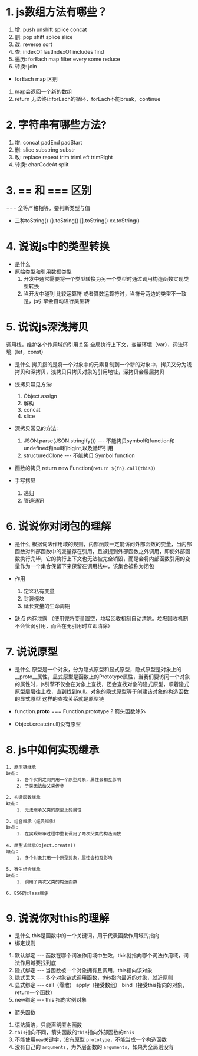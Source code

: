 # 1. js数组方法有哪些？
1. 增: push  unshift  splice  concat
2. 删: pop  shift  splice  slice
3. 改: reverse  sort
4. 查: indexOf  lastIndexOf  includes  find
5. 遍历: forEach  map  filter  every  some  reduce
6. 转换: join


- forEach map 区别
1. map会返回一个新的数组
2. return 无法终止forEach的循环，forEach不能break，continue


# 2. 字符串有哪些方法?
1. 增: concat  padEnd  padStart
2. 删: slice  substring  substr
3. 改: replace  repeat  trim  trimLeft  trimRight
4. 转换: charCodeAt  split


# 3. == 和 === 区别
 === 全等严格相等，要判断类型与值

- 三种toString()
 {}.toString()
 [].toString()
 xx.toString()


# 4. 说说js中的类型转换
- 是什么
- 原始类型和引用数据类型
    1. 开发中通常需要将一个类型转换为另一个类型时通过调用构造函数实现类型转换
    2. 当开发中碰到 比较运算符 或者算数运算符时，当符号两边的类型不一致是，js引擎会自动进行类型转

# 5. 说说js深浅拷贝
调用栈，维护各个作用域的引用关系
全局执行上下文，变量环境（var），词法环境（let，const）

- 是什么
拷贝指的是将一个对象中的元素复制到一个新的对象中，拷贝又分为浅拷贝和深拷贝，浅拷贝只拷贝对象的引用地址，深拷贝会层层拷贝

- 浅拷贝常见方法:
    1. Object.assign
    2. 解构
    3. concat
    4. slice

- 深拷贝常见的方法:
    1. JSON.parse(JSON.stringify()) --- 不能拷贝symbol和function和undefined和null和bigint,以及循环引用
    2. structuredClone --- 不能拷贝 Symbol function

- 函数的拷贝
    return new Function(`return ${fn}.call(this)`)

- 手写拷贝
    1. 递归
    2. 管道通讯


# 6. 说说你对闭包的理解
- 是什么
    根据词法作用域的规则，内部函数一定能访问外部函数的变量，当内部函数对外部函数中的变量存在引用，且被提到外部函数之外调用，即使外部函数执行完毕，它的执行上下文也无法被完全销毁，而是会将内部函数引用的变量作为一个集合保留下来保留在调用栈中，该集合被称为闭包

- 作用
    1. 定义私有变量
    2. 封装模块
    3. 延长变量的生命周期

- 缺点
    内存泄露
    （使用完将变量置空，垃圾回收机制自动清除。垃圾回收机制不会管弱引用，而会在无引用时立即清除）

# 7. 说说原型
- 是什么
    原型是一个对象，分为隐式原型和显式原型，隐式原型是对象上的__proto__属性，显式原型是函数上的Prototype属性，当我们要访问一个对象的属性时，js引擎不仅会在对象上查找，还会查找对象的隐式原型，顺着隐式原型层层往上找，直到找到null。对象的隐式原型等于创建该对象的构造函数的显式原型
    这样的查找关系就是原型链

- function.__proto__ === Function.prototype ? 箭头函数除外

- Object.create(null)没有原型
    
# 8. js中如何实现继承
    1. 原型链继承
    缺点：
        1. 各个实例之间共用一个原型对象，属性会相互影响
        2. 子类无法给父类传参
    
    2. 构造函数继承
    缺点：
        1. 无法继承父类的原型上的属性

    3. 组合继承（经典继承）
    缺点：
        1. 在实现继承过程中重复调用了两次父类的构造函数

    4. 原型式继承Object.create()
    缺点：
        1. 多个对象共用一个原型对象，属性会相互影响

    5. 寄生组合继承
    缺点：
        1. 调用了两次父类的构造函数

    6. ES6的class继承

# 9. 说说你对this的理解
- 是什么
    this是函数中的一个关键词，用于代表函数作用域的指向
- 绑定规则
1. 默认绑定 --- 函数在哪个词法作用域中生效，this就指向哪个词法作用域，词法作用域要找到底
2. 隐式绑定 --- 当函数被一个对象拥有且调用，this指向该对象
3. 隐式丢失 --- 多个对象链式调用函数，this指向最近的对象，就近原则
4. 显式绑定 --- call（零散） apply（接受数组） bind（接受this指向的对象，return一个函数）
5. new绑定 --- this 指向实例对象

- 箭头函数
1. 语法简洁，只能声明匿名函数
2. `this`指向不同，箭头函数的`this`指向外部函数的`this`
3. 不能使用`new`关键字，没有原型 `prototype`，不能当成一个构造函数
4. 没有自己的 `arguments`，为外层函数的 `arguments`，如果为全局则没有